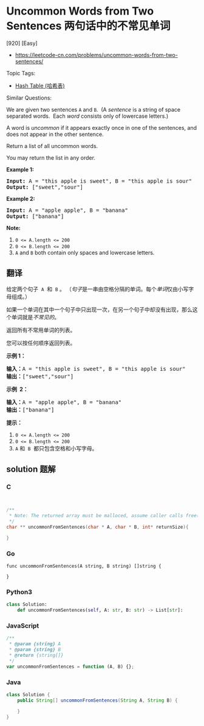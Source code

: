 # Uncommon Words from Two Sentences 两句话中的不常见单词

[920] [Easy]

- https://leetcode-cn.com/problems/uncommon-words-from-two-sentences/

Topic Tags:

- [Hash Table (哈希表)](https://leetcode-cn.com/tag/hash-table/)

Similar Questions:

We are given two sentences `A` and `B`.  (A *sentence* is a string of space separated words.  Each _word_ consists only of lowercase letters.)

A word is *uncommon* if it appears exactly once in one of the sentences, and does not appear in the other sentence.

Return a list of all uncommon words.

You may return the list in any order.

**Example 1:**

<pre><strong>Input: </strong>A = <span id="example-input-1-1">"this apple is sweet"</span>, B = <span id="example-input-1-2">"this apple is sour"</span>
<strong>Output: </strong><span id="example-output-1">["sweet","sour"]</span>
</pre>

**Example 2:**

<pre><strong>Input: </strong>A = <span id="example-input-2-1">"apple apple"</span>, B = <span id="example-input-2-2">"banana"</span>
<strong>Output: </strong><span id="example-output-2">["banana"]</span>
</pre>

**Note:**

1.  `0 <= A.length <= 200`
2.  `0 <= B.length <= 200`
3.  `A` and `B` both contain only spaces and lowercase letters.

## 翻译

给定两个句子  `A`  和  `B` 。 （*句子*是一串由空格分隔的单词。每个*单词*仅由小写字母组成。）

如果一个单词在其中一个句子中只出现一次，在另一个句子中却没有出现，那么这个单词就是*不常见的*。

返回所有不常用单词的列表。

您可以按任何顺序返回列表。

**示例 1：**

<pre><strong>输入：</strong>A = "this apple is sweet", B = "this apple is sour"
<strong>输出：</strong>["sweet","sour"]
</pre>

**示例  2：**

<pre><strong>输入：</strong>A = "apple apple", B = "banana"
<strong>输出：</strong>["banana"]
</pre>

**提示：**

1.  `0 <= A.length <= 200`
2.  `0 <= B.length <= 200`
3.  `A` 和  `B`  都只包含空格和小写字母。

## solution 题解

### C

```c


/**
 * Note: The returned array must be malloced, assume caller calls free().
 */
char ** uncommonFromSentences(char * A, char * B, int* returnSize){

}


```

### Go

```golang
func uncommonFromSentences(A string, B string) []string {

}
```

### Python3

```python
class Solution:
    def uncommonFromSentences(self, A: str, B: str) -> List[str]:

```

### JavaScript

```javascript
/**
 * @param {string} A
 * @param {string} B
 * @return {string[]}
 */
var uncommonFromSentences = function (A, B) {};
```

### Java

```java
class Solution {
    public String[] uncommonFromSentences(String A, String B) {

    }
}
```
